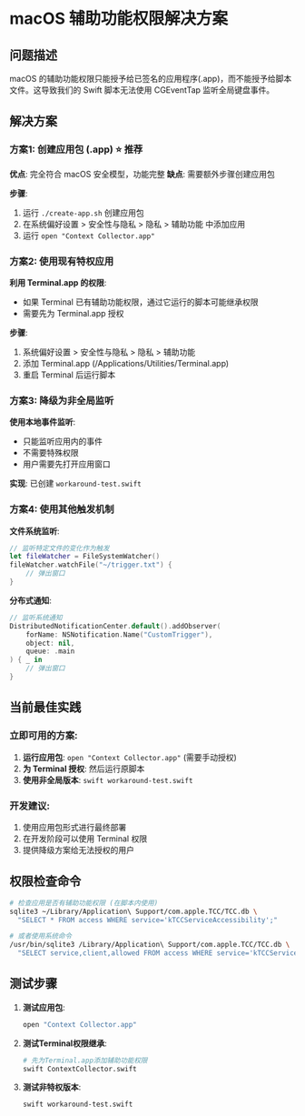# macOS 辅助功能权限解决方案

## 问题描述

macOS 的辅助功能权限只能授予给已签名的应用程序(.app)，而不能授予给脚本文件。这导致我们的 Swift 脚本无法使用 CGEventTap 监听全局键盘事件。

## 解决方案

### 方案1: 创建应用包 (.app) ⭐️ 推荐

**优点**: 完全符合 macOS 安全模型，功能完整
**缺点**: 需要额外步骤创建应用包

**步骤**:
1. 运行 `./create-app.sh` 创建应用包
2. 在系统偏好设置 > 安全性与隐私 > 隐私 > 辅助功能 中添加应用
3. 运行 `open "Context Collector.app"`

### 方案2: 使用现有特权应用

**利用 Terminal.app 的权限**:
- 如果 Terminal 已有辅助功能权限，通过它运行的脚本可能继承权限
- 需要先为 Terminal.app 授权

**步骤**:
1. 系统偏好设置 > 安全性与隐私 > 隐私 > 辅助功能
2. 添加 Terminal.app (/Applications/Utilities/Terminal.app)
3. 重启 Terminal 后运行脚本

### 方案3: 降级为非全局监听

**使用本地事件监听**:
- 只能监听应用内的事件
- 不需要特殊权限
- 用户需要先打开应用窗口

**实现**: 已创建 `workaround-test.swift`

### 方案4: 使用其他触发机制

**文件系统监听**:
```swift
// 监听特定文件的变化作为触发
let fileWatcher = FileSystemWatcher()
fileWatcher.watchFile("~/trigger.txt") { 
    // 弹出窗口
}
```

**分布式通知**:
```swift
// 监听系统通知
DistributedNotificationCenter.default().addObserver(
    forName: NSNotification.Name("CustomTrigger"),
    object: nil,
    queue: .main
) { _ in
    // 弹出窗口
}
```

## 当前最佳实践

### 立即可用的方案:
1. **运行应用包**: `open "Context Collector.app"` (需要手动授权)
2. **为 Terminal 授权**: 然后运行原脚本
3. **使用非全局版本**: `swift workaround-test.swift`

### 开发建议:
1. 使用应用包形式进行最终部署
2. 在开发阶段可以使用 Terminal 权限
3. 提供降级方案给无法授权的用户

## 权限检查命令

```bash
# 检查应用是否有辅助功能权限 (在脚本内使用)
sqlite3 ~/Library/Application\ Support/com.apple.TCC/TCC.db \
  "SELECT * FROM access WHERE service='kTCCServiceAccessibility';"

# 或者使用系统命令
/usr/bin/sqlite3 /Library/Application\ Support/com.apple.TCC/TCC.db \
  "SELECT service,client,allowed FROM access WHERE service='kTCCServiceAccessibility';"
```

## 测试步骤

1. **测试应用包**:
   ```bash
   open "Context Collector.app"
   ```

2. **测试Terminal权限继承**:
   ```bash
   # 先为Terminal.app添加辅助功能权限
   swift ContextCollector.swift
   ```

3. **测试非特权版本**:
   ```bash
   swift workaround-test.swift
   ```